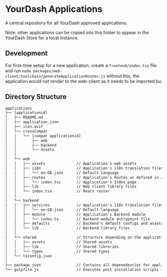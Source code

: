 # YourDash Applications

A central repository for all YourDash approved applications.

Note: other applications can be copied into this folder to appear in the YourDash Store for a local instance.

## Development
For first-time setup for a new application, create a `frontend/index.tsx` file and run `node packages/web-client/toolchain/generateApplicationRoutes.js`
without this, the application would not render to the web-client as it needs to be imported bu

## Directory Structure
```txt
applications
├── [applicationid]
│   ├── README.md
│   ├── application.json
│   ├── icon.avif
│   ?── crossCompat
│   │   └── [compat applicationid]
│   │       ├── web
│   │       ├── backend
│   │       └── assets
│   │
│   ?── web
│   │   ├── assets              // Application's web assets
│   │   ├── i18n                // Application's i18n translation files
│   │   │   └── en-GB.json      // Default language
│   │   ├── routes              // Application's Routes as defined in /frontend/index.tsx (should map to folder structure)
│   │   │   └── index.tsx       // Application's Index page
│   │   ├── lib                 // Web client library files
│   │   └── index.tsx           // React router
│   │
│   ?── backend
│   │   ├── services            // Application's i18n translation files
│   │   │   └── en-GB.json      // Default language
│   │   ├── module              // Application's Backend module
│   │   │   └── index.ts        // Backend module entrypoint file
│   │   ├── defaults            // Backend's default configs and assets
│   │   └── lib                 // Backend library files
│   │
│   ?── shared                  // Structure depending on the application
│   │   ├── assets              // Shared assets
│   │   ├── lib                 // Shared libraries
│   │   └── types               // Shared types
│   └── tsconfig.json
│
├── package.json                // Contains all depenedencies for applications
└── gulpfile.js                 // Executes post installation scripts for each YourDash application
```
